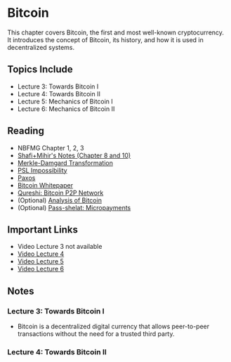 # Bitcoin

This chapter covers Bitcoin, the first and most well-known cryptocurrency. It introduces the concept of Bitcoin, its history, and how it is used in decentralized systems.

## Topics Include

- Lecture 3: Towards Bitcoin I
- Lecture 4: Towards Bitcoin II
- Lecture 5: Mechanics of Bitcoin I
- Lecture 6: Mechanics of Bitcoin II

## Reading

- NBFMG Chapter 1, 2, 3
- [Shafi+Mihir's Notes (Chapter 8 and 10)](https://cseweb.ucsd.edu/~mihir/papers/gb.pdf)
- [Merkle-Damgard Transformation](https://github.com/PratyushRT/blockchainsS21/blob/master/Papers/Merkle-Damgard.pdf)
- [PSL Impossibility](https://lamport.azurewebsites.net/pubs/reaching.pdf)
- [Paxos](https://lamport.azurewebsites.net/pubs/lamport-paxos.pdf)
- [Bitcoin Whitepaper](https://bitcoin.org/bitcoin.pdf)
- [Qureshi: Bitcoin P2P Network](https://nakamoto.com/bitcoins-p2p-network/)
- (Optional) [Analysis of Bitcoin](https://eprint.iacr.org/2016/454)
- (Optional) [Pass-shelat: Micropayments](https://shelat.khoury.northeastern.edu/dl/micropay2.pdf)

## Important Links

- Video Lecture 3 not available
- [Video Lecture 4](https://wse.zoom.us/rec/share/kdTRzqg2YK0B_MHKqm5_rAeCVziEKiIV0XBni5gjXIP60dM-Gu3Al1XGXWNroRJi.gB85Q-L-lIZilVsO?startTime=1725897433000)
- [Video Lecture 5](https://wse.zoom.us/rec/share/0Gu87q0kotNhgW79mmcyMc3-ssNjDqbRGtzYR_VABHcA73MjBeMJXfbQEe9UMQxn.Iyia0FpMlhA8vZVp?startTime=1726070163000)
- [Video Lecture 6](https://wse.zoom.us/rec/share/ThOKUWb7hOEZb64edgK7fYjhxToDO1D5A3XYO1VL1aR3luM3hcpjEViKp9jo7RB5.qT1RKLY-PUtIyXCA?startTime=1726502450000)

## Notes

### Lecture 3: Towards Bitcoin I

- Bitcoin is a decentralized digital currency that allows peer-to-peer transactions without the need for a trusted third party.

### Lecture 4: Towards Bitcoin II
